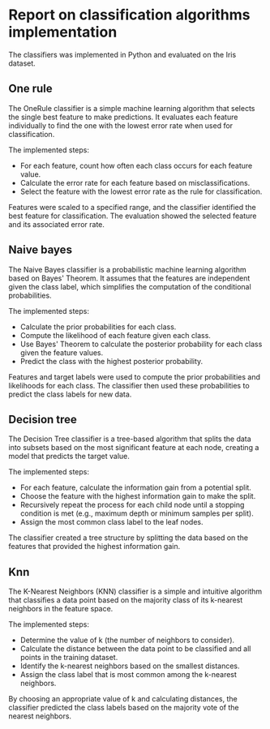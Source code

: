 # Report on classification algorithms implementation

The classifiers was implemented in Python and evaluated on the Iris dataset. 

## One rule
The OneRule classifier is a simple machine learning algorithm that selects the single best feature to make predictions. It evaluates each feature individually to find the one with the lowest error rate when used for classification. 

The implemented steps:
- For each feature, count how often each class occurs for each feature value.
- Calculate the error rate for each feature based on misclassifications.
- Select the feature with the lowest error rate as the rule for classification.

Features were scaled to a specified range, and the classifier identified the best feature for classification. The evaluation showed the selected feature and its associated error rate.

## Naive bayes

The Naive Bayes classifier is a probabilistic machine learning algorithm based on Bayes' Theorem. It assumes that the features are independent given the class label, which simplifies the computation of the conditional probabilities.

The implemented steps:
- Calculate the prior probabilities for each class.
- Compute the likelihood of each feature given each class.
- Use Bayes' Theorem to calculate the posterior probability for each class given the feature values.
- Predict the class with the highest posterior probability.

Features and target labels were used to compute the prior probabilities and likelihoods for each class. The classifier then used these probabilities to predict the class labels for new data.

## Decision tree
The Decision Tree classifier is a tree-based algorithm that splits the data into subsets based on the most significant feature at each node, creating a model that predicts the target value.

The implemented steps:
- For each feature, calculate the information gain from a potential split.
- Choose the feature with the highest information gain to make the split.
- Recursively repeat the process for each child node until a stopping condition is met (e.g., maximum depth or minimum samples per split).
- Assign the most common class label to the leaf nodes.

The classifier created a tree structure by splitting the data based on the features that provided the highest information gain.

## Knn

The K-Nearest Neighbors (KNN) classifier is a simple and intuitive algorithm that classifies a data point based on the majority class of its k-nearest neighbors in the feature space.

The implemented steps:
- Determine the value of k (the number of neighbors to consider).
- Calculate the distance between the data point to be classified and all points in the training dataset.
- Identify the k-nearest neighbors based on the smallest distances.
- Assign the class label that is most common among the k-nearest neighbors.

By choosing an appropriate value of k and calculating distances, the classifier predicted the class labels based on the majority vote of the nearest neighbors.
